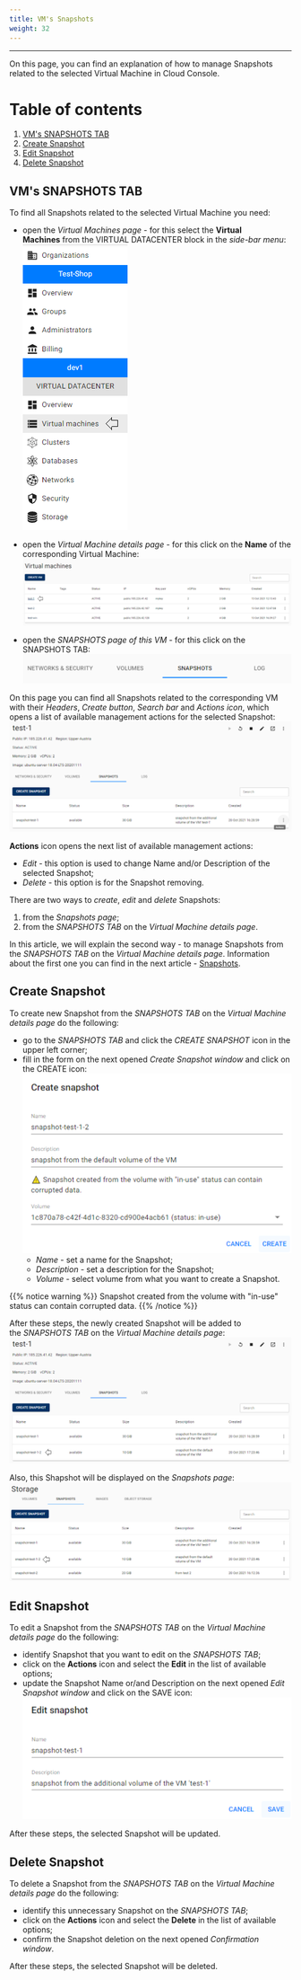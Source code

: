 ```yaml
---
title: VM's Snapshots
weight: 32
---
```

___
On this page, you can find an explanation of how to manage Snapshots related to the selected Virtual Machine in Cloud Console.

# Table of contents
1. [VM's SNAPSHOTS TAB](#vm's-volumes-tab)
1. [Create Snapshot](#create-snapshot)
1. [Edit Snapshot](#edit-snapshot)
1. [Delete Snapshot](#delete-snapshot)

## VM's SNAPSHOTS TAB
To find all Snapshots related to the selected Virtual Machine you need:
- open the *Virtual Machines page* - for this select the **Virtual Machines** from the VIRTUAL DATACENTER block in the *side-bar menu*:
![](../../../assets/images/conn-lin/7.png?classes=border,shadow)

- open the *Virtual Machine details page* - for this click on the **Name** of the corresponding Virtual Machine:
![](../../../assets/images/conn-lin/8.png?classes=border,shadow)

- open the *SNAPSHOTS page of this VM* - for this click on the SNAPSHOTS TAB:
![](../../../assets/images/snap/9.png?classes=border,shadow) 

On this page you can find all Snapshots related to the corresponding VM with their *Headers*, *Create button*, *Search bar* and *Actions icon*, which opens a list of available management actions for the selected Snapshot: 
![](../../../assets/images/snap/10.png?classes=border,shadow)   

**Actions** icon opens the next list of available management actions:
- *Edit* - this option is used to change Name and/or Description of the selected Snapshot;
- *Delete* - this option is for the Snapshot removing.

There are two ways to *create*, *edit* and *delete* Snapshots:
1. from the *Snapshots page*;
2. from the *SNAPSHOTS TAB* on the *Virtual Machine details page*.

In this article, we will explain the second way - to manage Snapshots from the *SNAPSHOTS TAB* on the *Virtual Machine details page*. Information about the first one you can find in the next article - [Snapshots]().    

## Create Snapshot
To create new Snapshot from the *SNAPSHOTS TAB* on the *Virtual Machine details page* do the following:
- go to the *SNAPSHOTS TAB* and click the *CREATE SNAPSHOT* icon in the upper left corner;
- fill in the form on the next opened *Create Snapshot window* and click on the CREATE icon:
![](../../../assets/images/snap/11.png?classes=border,shadow)
  - *Name* - set a name for the Snapshot;
  - *Description* - set a description for the Snapshot;
  - *Volume* - select volume from what you want to create a Snapshot.

{{% notice warning %}}
Snapshot created from the volume with "in-use" status can contain corrupted data.
{{% /notice %}}  

After these steps, the newly created Snapshot will be added to the *SNAPSHOTS TAB* on the *Virtual Machine details page*:
![](../../../assets/images/snap/12.png?classes=border,shadow)

Also, this Shapshot will be displayed on the *Snapshots page*:
![](../../../assets/images/snap/13.png?classes=border,shadow)

## Edit Snapshot 
To edit a Snapshot from the *SNAPSHOTS TAB* on the *Virtual Machine details page* do the following:
- identify Snapshot that you want to edit on the *SNAPSHOTS TAB*;
- click on the **Actions** icon and select the **Edit** in the list of available options;
- update the Snapshot Name or/and Description on the next opened *Edit Snapshot window* and click on the SAVE icon:
![](../../../assets/images/snap/6.png?classes=border,shadow)

After these steps, the selected Snapshot will be updated.

## Delete Snapshot
To delete a Snapshot from the *SNAPSHOTS TAB* on the *Virtual Machine details page* do the following:
- identify this unnecessary Snapshot on the *SNAPSHOTS TAB*;
- click on the **Actions** icon and select the **Delete** in the list of available options;
- confirm the Snapshot deletion on the next opened *Confirmation window*.

After these steps, the selected Snapshot will be deleted.
